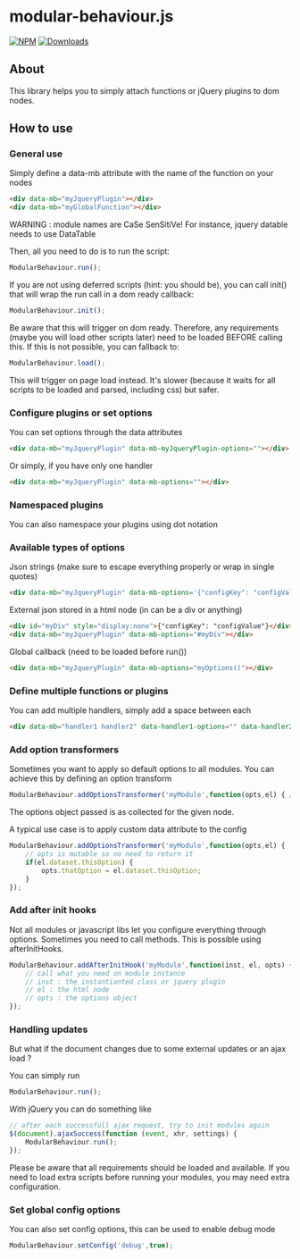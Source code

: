 # modular-behaviour.js

[![NPM](https://nodei.co/npm/modular-behaviour.js.png?mini=true)](https://nodei.co/npm/modular-behaviour.js/) 
[![Downloads](https://img.shields.io/npm/dt/modular-behaviour.js.svg)](https://www.npmjs.com/package/modular-behaviour.js)

## About

This library helps you to simply attach functions or jQuery plugins to dom nodes.

## How to use

### General use

Simply define a data-mb attribute with the name of the function on your nodes

```html
<div data-mb="myJqueryPlugin"></div>
<div data-mb="myGlobalFunction"></div>
```

WARNING : module names are CaSe SenSitiVe! For instance, jquery datable needs to use DataTable

Then, all you need to do is to run the script:

```js
ModularBehaviour.run();
```

If you are not using deferred scripts (hint: you should be), you can call init() that will wrap the run
call in a dom ready callback:

```js
ModularBehaviour.init();
```

Be aware that this will trigger on dom ready. Therefore, any requirements (maybe you will load other scripts later)
need to be loaded BEFORE calling this. If this is not possible, you can fallback to:

```js
ModularBehaviour.load();
```

This will trigger on page load instead. It's slower (because it waits for all scripts to be loaded and parsed, including css)
but safer.

### Configure plugins or set options

You can set options through the data attributes

```html
<div data-mb="myJqueryPlugin" data-mb-myJqueryPlugin-options=""></div>
```

Or simply, if you have only one handler

```html
<div data-mb="myJqueryPlugin" data-mb-options=""></div>
```

### Namespaced plugins

You can also namespace your plugins using dot notation

### Available types of options

Json strings (make sure to escape everything properly or wrap in single quotes)

```html
<div data-mb="myJqueryPlugin" data-mb-options='{"configKey": "configValue"}'></div>
```

External json stored in a html node (in can be a div or anything)

```html
<div id="myDiv" style="display:none">{"configKey": "configValue"}</div>
<div data-mb="myJqueryPlugin" data-mb-options="#myDiv"></div>
```

Global callback (need to be loaded before run())

```html
<div data-mb="myJqueryPlugin" data-mb-options="myOptions()"></div>
```

### Define multiple functions or plugins

You can add multiple handlers, simply add a space between each

```html
<div data-mb="handler1 handler2" data-handler1-options="" data-handler2-options=""></div>
```

### Add option transformers

Sometimes you want to apply so default options to all modules. You can achieve this
by defining an option transform

```js
ModularBehaviour.addOptionsTransformer('myModule',function(opts,el) { // modify here the options object });
```

The options object passed is as collected for the given node.

A typical use case is to apply custom data attribute to the config

```js
ModularBehaviour.addOptionsTransformer('myModule',function(opts,el) {
    // opts is mutable so no need to return it
    if(el.dataset.thisOption) {
        opts.thatOption = el.dataset.thisOption;
    }
});
```

### Add after init hooks

Not all modules or javascript libs let you configure everything through options. Sometimes
you need to call methods. This is possible using afterInitHooks.

```js
ModularBehaviour.addAfterInitHook('myModule',function(inst, el, opts) { 
    // call what you need on module instance 
    // inst : the instantianted class or jquery plugin
    // el : the html node
    // opts : the options object
});
```

### Handling updates

But what if the document changes due to some external updates or an ajax load ?

You can simply run

```js
ModularBehaviour.run();
```

With jQuery you can do something like

```js
// after each successfull ajax request, try to init modules again
$(document).ajaxSuccess(function (event, xhr, settings) {
    ModularBehaviour.run();
});
```

Please be aware that all requirements should be loaded and available.
If you need to load extra scripts before running your modules, you may
need extra configuration.

### Set global config options

You can also set config options, this can be used to enable debug mode

```js
ModularBehaviour.setConfig('debug',true);
```
